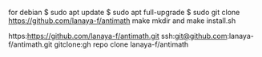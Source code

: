for debian
$ sudo apt update
$ sudo apt full-upgrade
$ sudo git clone https://github.com/lanaya-f/antimath
make mkdir and make install.sh

https:https://github.com/lanaya-f/antimath.git
ssh:git@github.com:lanaya-f/antimath.git
gitclone:gh repo clone lanaya-f/antimath
